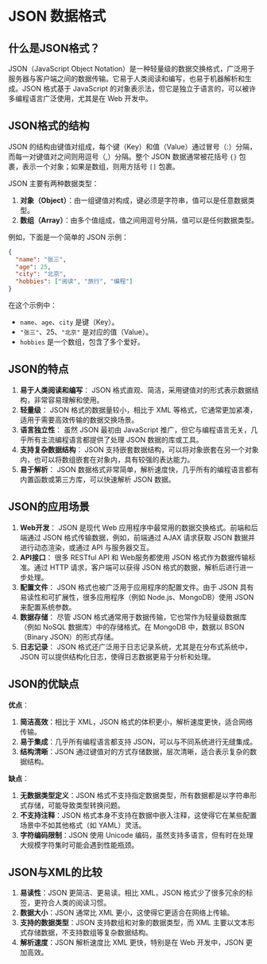 # JSON 数据格式

## 什么是JSON格式？

JSON（JavaScript Object Notation）是一种轻量级的数据交换格式，广泛用于服务器与客户端之间的数据传输。它易于人类阅读和编写，也易于机器解析和生成。JSON 格式基于 JavaScript 的对象表示法，但它是独立于语言的，可以被许多编程语言广泛使用，尤其是在 Web 开发中。

## JSON格式的结构

JSON 的结构由键值对组成，每个键（Key）和值（Value）通过冒号（:）分隔，而每一对键值对之间则用逗号（,）分隔。整个 JSON 数据通常被花括号 `{}` 包裹，表示一个对象；如果是数组，则用方括号 `[]` 包裹。

JSON 主要有两种数据类型：

1. **对象（Object）**：由一组键值对构成，键必须是字符串，值可以是任意数据类型。
2. **数组（Array）**：由多个值组成，值之间用逗号分隔，值可以是任何数据类型。

例如，下面是一个简单的 JSON 示例：

```json
{
  "name": "张三",
  "age": 25,
  "city": "北京",
  "hobbies": ["阅读", "旅行", "编程"]
}
```

在这个示例中：

- `name`、`age`、`city` 是键（Key）。
- `"张三"`、25、`"北京"` 是对应的值（Value）。
- `hobbies` 是一个数组，包含了多个爱好。

## JSON的特点

1. **易于人类阅读和编写**： JSON 格式直观、简洁，采用键值对的形式表示数据结构，非常容易理解和使用。
2. **轻量级**： JSON 格式的数据量较小，相比于 XML 等格式，它通常更加紧凑，适用于需要高效传输的数据交换场景。
3. **语言独立性**： 虽然 JSON 最初由 JavaScript 推广，但它与编程语言无关，几乎所有主流编程语言都提供了处理 JSON 数据的库或工具。
4. **支持复杂数据结构**： JSON 支持嵌套数据结构，可以将对象嵌套在另一个对象内，也可以将数组嵌套在对象内，具有较强的表达能力。
5. **易于解析**： JSON 数据格式非常简单，解析速度快，几乎所有的编程语言都有内置函数或第三方库，可以快速解析 JSON 数据。

## JSON的应用场景

1. **Web开发**： JSON 是现代 Web 应用程序中最常用的数据交换格式。前端和后端通过 JSON 格式传输数据，例如，前端通过 AJAX 请求获取 JSON 数据并进行动态渲染，或通过 API 与服务器交互。
2. **API接口**： 很多 RESTful API 和 Web服务都使用 JSON 格式作为数据传输标准。通过 HTTP 请求，客户端可以获得 JSON 格式的数据，解析后进行进一步处理。
3. **配置文件**： JSON 格式也被广泛用于应用程序的配置文件。由于 JSON 具有易读性和可扩展性，很多应用程序（例如 Node.js、MongoDB）使用 JSON 来配置系统参数。
4. **数据存储**： 尽管 JSON 格式通常用于数据传输，它也常作为轻量级数据库（例如 NoSQL 数据库）中的存储格式。在 MongoDB 中，数据以 BSON（Binary JSON）的形式存储。
5. **日志记录**： JSON 格式还广泛用于日志记录系统，尤其是在分布式系统中，JSON 可以提供结构化日志，使得日志数据更易于分析和处理。

## JSON的优缺点

**优点**：

1. **简洁高效**：相比于 XML，JSON 格式的体积更小，解析速度更快，适合网络传输。
2. **易于集成**：几乎所有编程语言都支持 JSON，可以与不同系统进行无缝集成。
3. **结构清晰**：JSON 通过键值对的方式存储数据，层次清晰，适合表示复杂的数据结构。

**缺点**：

1. **无数据类型定义**：JSON 格式不支持指定数据类型，所有数据都是以字符串形式存储，可能导致类型转换问题。
2. **不支持注释**：JSON 格式本身不支持在数据中嵌入注释，这使得它在某些配置场景中不如其他格式（如 YAML）灵活。
3. **字符编码限制**：JSON 使用 Unicode 编码，虽然支持多语言，但有时在处理大规模字符集时可能会遇到性能瓶颈。

## JSON与XML的比较

1. **易读性**：JSON 更简洁、更易读。相比 XML，JSON 格式少了很多冗余的标签，更符合人类的阅读习惯。
2. **数据大小**：JSON 通常比 XML 更小，这使得它更适合在网络上传输。
3. **支持的数据类型**：JSON 支持数组和对象的数据类型，而 XML 主要以文本形式存储数据，不支持数组等复杂数据结构。
4. **解析速度**：JSON 解析速度比 XML 更快，特别是在 Web 开发中，JSON 更加高效。